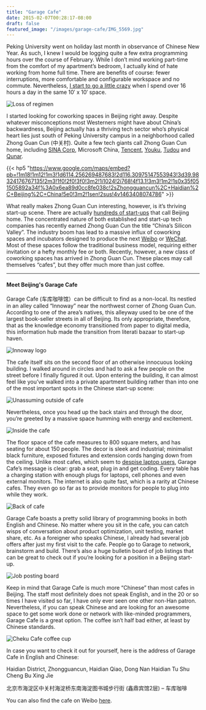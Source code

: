 ```yaml
---
title: "Garage Cafe"
date: 2015-02-07T00:28:17-08:00
draft: false
featured_image: "/images/garage-cafe/IMG_5569.jpg"
---
```


Peking University went on holiday last month in observance of Chinese New Year. As such, I knew I would be logging quite a few extra programming hours over the course of February. While I don’t mind working part-time from the comfort of my apartment’s bedroom, I actually kind of hate working from home full time. There are benefits of course: fewer interruptions, more comfortable and configurable workspace and no commute. Nevertheless, [I start to go a little crazy](http://theoatmeal.com/comics/working_home) when I spend over 16 hours a day in the same 10′ x 10′ space.

![Loss of regimen](/images/garage-cafe//9.png)

I started looking for coworking spaces in Beijing right away. Despite whatever misconceptions most Westerners might have about China’s backwardness, Beijing actually has a thriving tech sector who’s physical heart lies just south of Peking University campus in a neighborhood called Zhong Guan Cun (中关村). Quite a few tech giants call Zhong Guan Cun home, including [SINA Corp](https://en.wikipedia.org/wiki/Sina_Corp), Microsoft China, [Tencent](https://en.wikipedia.org/wiki/Tencent), [Youku](https://en.wikipedia.org/wiki/Youku), [Tudou](https://en.wikipedia.org/wiki/Tudou) and [Qunar](https://en.wikipedia.org/wiki/Qunar).

{{< hp5 "https://www.google.com/maps/embed?pb=!1m18!1m12!1m3!1d6114.256269487683!2d116.30975147553943!3d39.98324176767135!2m3!1f0!2f0!3f0!3m2!1i1024!2i768!4f13.1!3m3!1m2!1s0x35f051505892a34f%3A0x6ea89d0cc8fe038c!2sZhongguancun%2C+Haidian%2C+Beijing%2C+China!5e0!3m2!1sen!2sus!4v1463408074786" >}}

What really makes Zhong Guan Cun interesting, however, is it’s thriving start-up scene. There are actually [hundreds of start-ups](http://dealbook.nytimes.com/2011/12/15/seeding-chinas-start-up-scene-with-a-nod-to-silicon-valley/) that call Beijing home. The concentrated nature of both established and start-up tech companies has recently earned Zhong Guan Cun the title “China’s Silicon Valley”. The industry boom has lead to a massive influx of coworking spaces and incubators designed to produce the next [Weibo](https://en.wikipedia.org/wiki/Sina_Weibo) or [WeChat](https://en.wikipedia.org/wiki/WeChat). Most of these spaces follow the traditional business model, requiring either invitation or a hefty monthly fee or both. Recently, however, a new class of coworking spaces has arrived in Zhong Guan Cun. These places may call themselves “cafes”, but they offer much more than just coffee.

---

#### Meet Beijing's Garage Cafe

Garage Cafe (车库咖啡馆）can be difficult to find as a non-local. Its nestled in an alley called “Innoway” near the northwest corner of Zhong Guan Cun. According to one of the area’s natives, this alleyway used to be one of the largest book-seller streets in all of Beijing. Its only appropriate, therefore, that as the knowledge economy transitioned from paper to digital media, this information hub made the transition from literati bazaar to start-up haven.

![Innoway logo](/images/garage-cafe/IMG_4173.jpg)

The cafe itself sits on the second floor of an otherwise innocuous looking building. I walked around in circles and had to ask a few people on the street before I finally figured it out. Upon entering the building, it can almost feel like you’ve walked into a private apartment building rather than into one of the most important spots in the Chinese start-up scene:

![Unassuming outside of cafe](/images/garage-cafe//cheku-building.jpg)

Nevertheless, once you head up the back stairs and through the door, you’re greeted by a massive space humming with energy and excitement.

![Inside the cafe](/images/garage-cafe//IMG_5569-1.jpg)

The floor space of the cafe measures to 800 square meters, and has seating for about 150 people. The decor is sleek and industrial; minimalist black furniture, exposed fixtures and extension cords hanging down from the ceiling. Unlike most cafes, which seem to [despise laptop users](http://wifinetnews.com/archives/2005/05/coffeeshop_turns_off_wi-fi_on_weekends.html), Garage Cafe’s message is clear: grab a seat, plug in and get coding. Every table has a charging station with enough plugs for laptops, cell phones and even external monitors. The internet is also quite fast, which is a rarity at Chinese cafes. They even go so far as to provide monitors for people to plug into while they work.

![Back of cafe](/images/garage-cafe//IMG_5572.jpg)

Garage Cafe boasts a pretty solid library of programming books in both English and Chinese. No matter where you sit in the cafe, you can catch wisps of conversation about product optimization, unit testing, market share, etc. As a foreigner who speaks Chinese, I already had several job offers after just my first visit to the cafe. People go to Garage to network, brainstorm and build. There’s also a huge bulletin board of job listings that can be great to check out if you’re looking for a position in a Beijing start-up.

![Job posting board](/images/garage-cafe//IMAG0136.jpg)

Keep in mind that Garage Cafe is much more “Chinese” than most cafes in Beijing. The staff most definitely does not speak English, and in the 20 or so times I have visited so far, I have only ever seen one other non-Han patron. Nevertheless, if you can speak Chinese and are looking for an awesome space to get some work done or network with like-minded programmers, Garage Cafe is a great option. The coffee isn’t half bad either, at least by Chinese standards.

![Cheku Cafe coffee cup](/images/garage-cafe//IMG_5567.jpg)

In case you want to check it out for yourself, here is the address of Garage Cafe in English and Chinese:

Haidian District,
Zhongguancun, Haidian Qiao,
Dong Nan Haidian Tu Shu Cheng Bu Xing Jie

北京市海淀区中关村海淀桥东南海淀图书城步行街 (鑫鼎宾馆2层) – 车库咖啡

You can also find the cafe on Weibo [here](http://weibo.com/chekucafe).
